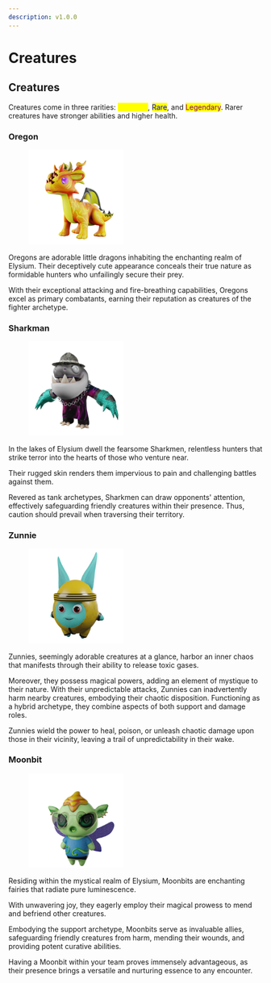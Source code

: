 ```yaml
---
description: v1.0.0
---
```


# Creatures

## Creatures

Creatures come in three rarities: <mark style="color:yellow;">Common</mark>, <mark style="color:blue;">Rare</mark>, and <mark style="color:purple;">Legendary</mark>. Rarer creatures have stronger abilities and higher health.

### Oregon

<figure><img src="../.gitbook/assets/oregon_01.png" alt="" width="188"><figcaption></figcaption></figure>

Oregons are adorable little dragons inhabiting the enchanting realm of Elysium. Their deceptively cute appearance conceals their true nature as formidable hunters who unfailingly secure their prey.

With their exceptional attacking and fire-breathing capabilities, Oregons excel as primary combatants, earning their reputation as creatures of the fighter archetype.

### Sharkman

<figure><img src="../.gitbook/assets/sharkman_01.png" alt="" width="188"><figcaption></figcaption></figure>

In the lakes of Elysium dwell the fearsome Sharkmen, relentless hunters that strike terror into the hearts of those who venture near.

Their rugged skin renders them impervious to pain and challenging battles against them.

Revered as tank archetypes, Sharkmen can draw opponents' attention, effectively safeguarding friendly creatures within their presence. Thus, caution should prevail when traversing their territory.

### Zunnie

<figure><img src="../.gitbook/assets/zonnies_01.png" alt="" width="188"><figcaption></figcaption></figure>

Zunnies, seemingly adorable creatures at a glance, harbor an inner chaos that manifests through their ability to release toxic gases.

Moreover, they possess magical powers, adding an element of mystique to their nature. With their unpredictable attacks, Zunnies can inadvertently harm nearby creatures, embodying their chaotic disposition. Functioning as a hybrid archetype, they combine aspects of both support and damage roles.

Zunnies wield the power to heal, poison, or unleash chaotic damage upon those in their vicinity, leaving a trail of unpredictability in their wake.

### Moonbit

<figure><img src="../.gitbook/assets/mon-bits_01.png" alt="" width="188"><figcaption></figcaption></figure>

Residing within the mystical realm of Elysium, Moonbits are enchanting fairies that radiate pure luminescence.

With unwavering joy, they eagerly employ their magical prowess to mend and befriend other creatures.

Embodying the support archetype, Moonbits serve as invaluable allies, safeguarding friendly creatures from harm, mending their wounds, and providing potent curative abilities.

Having a Moonbit within your team proves immensely advantageous, as their presence brings a versatile and nurturing essence to any encounter.
